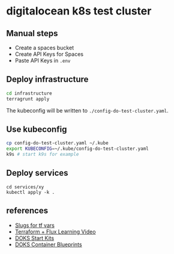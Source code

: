 # digitalocean k8s test cluster

## Manual steps

* Create a spaces bucket
* Create API Keys for Spaces
* Paste API Keys in `.env`

## Deploy infrastructure

```sh
cd infrastructure
terragrunt apply
```

The kubeconfig will be written to `./config-do-test-cluster.yaml`.

## Use kubeconfig

```sh
cp config-do-test-cluster.yaml ~/.kube
export KUBECONFIG=~/.kube/config-do-test-cluster.yaml
k9s # start k9s for example
```

## Deploy services

```
cd services/xy
kubectl apply -k .
```

## references

* [Slugs for tf vars](https://slugs.do-api.dev/)
* [Terraform + Flux Learning Video](https://www.digitalocean.com/community/tech-talks/automating-gitops-and-continuous-delivery-with-digitalocean-kubernetes)
* [DOKS Start Kits](https://github.com/digitalocean/Kubernetes-Starter-Kit-Developers)
* [DOKS Container Blueprints](https://github.com/digitalocean/container-blueprints)
